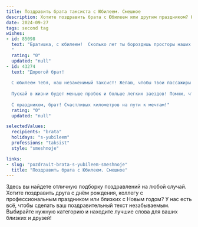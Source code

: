 ```yaml
---
title: Поздравить брата таксиста с Юбилеем. Смешное
description: Хотите поздравить брата с Юбилеем или другим праздником? Наш ИИ создаст незабываемое поздравление, а вы обязательно выделитесь среди других.  
date: 2024-09-27
tags: second tag
wishes:
- id: 85098
  text: "Братишка, с юбилеем!  Сколько лет ты бороздишь просторы наших дорог, как настоящий морской волк за рулём!  Надеюсь, в твоём \"поплавке\" всегда будет полный бак бензина, а пассажиры – только позитивные и щедрые на чаевые.  Пусть твой путь будет легким, как перышко (ну, почти, учитывая пробки), а клиенты – отзывчивыми, как благодарные собаки.  С юбилеем, дорогой мой водитель-экстремал!
  "
  rating: "0"
  updated: "null"
- id: 43274
  text: "Дорогой брат!
  
  С юбилеем тебя, наш незаменимый таксист! Желаю, чтобы твои пассажиры всегда были довольны, а дорога — ровной и безопасной! Пусть твой бензин никогда не кончается, а навигатор всегда находит самый короткий путь к счастью!
  
  Пускай в жизни будет меньше пробок и больше легких заездов! Помни, что даже в самых запутанных маршрутах всегда можно найти \"правильный поворот\". Крутого тебе ведения по жизненным дорогам и отличного настроения на всех остановках!
  
  С праздником, брат! Счастливых километров на пути к мечтам!"
  rating: "0"
  updated: "null"

selectedValues:
  recipients: "brata"
  holidays: "s-yubileem"
  professions: "taksist"
  style: "smeshnoje"

links:
- slug: "pozdravit-brata-s-yubileem-smeshnoje"
  title: "Поздравить брата с Юбилеем. Смешное"
---
```


Здесь вы найдете отличную подборку поздравлений на любой случай.
Хотите поздравить друга с днём рождения, коллегу с профессиональным праздником или близких с Новым годом? У нас есть всё, чтобы сделать ваш поздравительный текст незабываемым. Выбирайте нужную категорию и находите лучшие слова для ваших близких и друзей!
